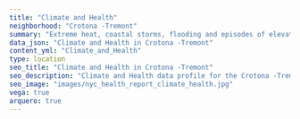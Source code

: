 ```yaml
---
title: "Climate and Health"
neighborhood: "Crotona -Tremont"
summary: "Extreme heat, coastal storms, flooding and episodes of elevated ozone are climate-related hazards that may increase with climate change and have important public health impacts in New York City. Extreme weather can cause power outages, which also threaten public health. This report provides neighborhood indicators of climate-related hazards, vulnerability and health impacts."
data_json: "Climate and Health in Crotona -Tremont"
content_yml: "Climate_and_Health"
type: location
seo_title: "Climate and Health in Crotona -Tremont"
seo_description: "Climate and Health data profile for the Crotona -Tremont neighborhood of NYC."
seo_image: "images/nyc_health_report_climate_health.jpg"
vega: true
arquero: true
---
```

